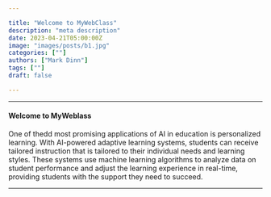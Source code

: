 ```yaml
---

title: "Welcome to MyWebClass"
description: "meta description"
date: 2023-04-21T05:00:00Z
image: "images/posts/b1.jpg"
categories: [""]
authors: ["Mark Dinn"]
tags: [""]
draft: false

---
```


---

#### Welcome to MyWeblass

One of thedd most promising applications of AI in education is personalized learning. With AI-powered adaptive learning systems, students can receive tailored instruction that is tailored to their individual needs and learning styles. These systems use machine learning algorithms to analyze data on student performance and adjust the learning experience in real-time, providing students with the support they need to succeed.


---

